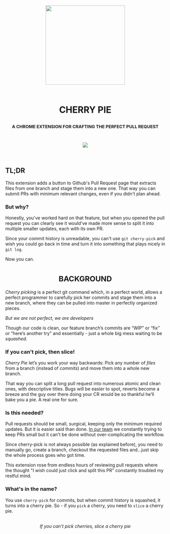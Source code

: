 <div align="center">
  <h1>
<img width="250" src="https://raw.githubusercontent.com/shlomokraus/cherrypie/next/docs/logo.svg?sanitize=true" />
      <br />
      <br />

CHERRY PIE

</h1>

   <sup>
  <h3>A CHROME EXTENSION FOR CRAFTING THE PERFECT PULL REQUEST</h3>
   <br />
</sup>  
    <pre><a href="https://chrome.google.com/webstore/detail/cherry-pie/fiaignmlhapejpdfbephokpkjnmnaapo" target="_blank"><img src="https://developer.chrome.com/webstore/images/ChromeWebStore_BadgeWBorder_v2_206x58.png" /></a></pre>
<br />

</div>

## TL;DR

This extension adds a button to Github's Pull Request page that extracts files from one branch and stage them into a new one.
That way you can submit PRs with minimum relevant changes, even if you didn't plan ahead.

### But why?

Honestly, you’ve worked hard on that feature, but when you opened the pull request you can clearly see it would've made more sense to split it into multiple smaller updates, each with its own PR.

Since your commit history is unreadable, you can't use `git cherry-pick` and wish you could go back in time and turn it into something that plays nicely in `git log`.

Now you can.

<h1 align="center"><sub>BACKGROUND</sub></h1>

_Cherry picking_ is a perfect git command which, in a perfect world, allows a perfect programmer to carefully pick her commits and stage them into a new branch, where they can be pulled into master in perfectly organized pieces.

_But we are not perfect, we are developers_

Though our code is clean, our feature branch’s commits are “WIP” or “fix” or “here’s another try” and essentially - just a whole big mess waiting to be _squashed_.

### If you can't pick, then slice!

_Cherry Pie_ let’s you work your way backwards: Pick any number of _files_ from a branch (instead of _commits_) and move them into a whole new branch.

That way you can split a long pull request into numerous atomic and clean ones, with descriptive titles. Bugs will be easier to spot, reverts become a breeze and the guy over there doing your CR would be so thankful he’ll bake you a pie. A real one for sure.

### Is this needed?

Pull requests should be small, surgical, keeping only the minimum required updates. But it is easier said than done. [In our team](https://iqoqo.co) we constantly trying to keep PRs small but it can't be done without over-complicating the workflow.

Since cherry-pick is not always possible (as explained before), you need to manually go, create a branch, checkout the requested files and...just skip the whole process goes who got time.

This extension rose from endless hours of reviewing pull requests where the thought "I wish could just click and split this PR" constantly troubled my restful mind.

### What's in the name?

You use `cherry-pick` for commits, but when commit history is squashed, it turns into a cherry pie. So - if you `pick` a cherry, you need to `slice` a cherry pie.

<p align="center"><br /><i>If you can't pick cherries, slice a cherry pie</i><br /><br /><br /></p>

